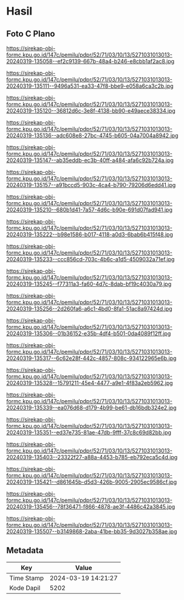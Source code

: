 # Hasil

## Foto C Plano

https://sirekap-obj-formc.kpu.go.id/147c/pemilu/pdpr/52/71/03/10/13/5271031013013-20240319-135058--ef2c9139-667b-48a4-b246-e8cbb1af2ac8.jpg

https://sirekap-obj-formc.kpu.go.id/147c/pemilu/pdpr/52/71/03/10/13/5271031013013-20240319-135111--9496a531-ea33-47f8-bbe9-e058a6ca3c2b.jpg

https://sirekap-obj-formc.kpu.go.id/147c/pemilu/pdpr/52/71/03/10/13/5271031013013-20240319-135120--36812d6c-3e8f-4138-bb90-e49aece38334.jpg

https://sirekap-obj-formc.kpu.go.id/147c/pemilu/pdpr/52/71/03/10/13/5271031013013-20240319-135136--adc608e8-27bc-4745-b605-04a7004a8942.jpg

https://sirekap-obj-formc.kpu.go.id/147c/pemilu/pdpr/52/71/03/10/13/5271031013013-20240319-135147--ab35eddb-ec3b-40ff-a484-afa6c92b724a.jpg

https://sirekap-obj-formc.kpu.go.id/147c/pemilu/pdpr/52/71/03/10/13/5271031013013-20240319-135157--a91bccd5-903c-4ca4-b790-79206d6edd41.jpg

https://sirekap-obj-formc.kpu.go.id/147c/pemilu/pdpr/52/71/03/10/13/5271031013013-20240319-135210--680b1d41-7a57-4d6c-b90e-691d07fad941.jpg

https://sirekap-obj-formc.kpu.go.id/147c/pemilu/pdpr/52/71/03/10/13/5271031013013-20240319-135222--b98e1586-b017-4118-a0d3-6bab6b415f48.jpg

https://sirekap-obj-formc.kpu.go.id/147c/pemilu/pdpr/52/71/03/10/13/5271031013013-20240319-135233--ccc856cd-703c-4b6c-a1d5-4509032a71ef.jpg

https://sirekap-obj-formc.kpu.go.id/147c/pemilu/pdpr/52/71/03/10/13/5271031013013-20240319-135245--f77311a3-fa60-4d7c-8dab-bf19c4030a79.jpg

https://sirekap-obj-formc.kpu.go.id/147c/pemilu/pdpr/52/71/03/10/13/5271031013013-20240319-135256--2d260fa6-a6c1-4bd0-8fa1-51ac8a97424d.jpg

https://sirekap-obj-formc.kpu.go.id/147c/pemilu/pdpr/52/71/03/10/13/5271031013013-20240319-135306--01b36152-e35b-4df4-b501-0da4089f12ff.jpg

https://sirekap-obj-formc.kpu.go.id/147c/pemilu/pdpr/52/71/03/10/13/5271031013013-20240319-135317--6c62e28f-442c-4857-808c-934122965e6b.jpg

https://sirekap-obj-formc.kpu.go.id/147c/pemilu/pdpr/52/71/03/10/13/5271031013013-20240319-135328--15791211-45e4-4477-a9e1-4f83a2eb5962.jpg

https://sirekap-obj-formc.kpu.go.id/147c/pemilu/pdpr/52/71/03/10/13/5271031013013-20240319-135339--ea076d68-d179-4b99-be61-db16bdb324e2.jpg

https://sirekap-obj-formc.kpu.go.id/147c/pemilu/pdpr/52/71/03/10/13/5271031013013-20240319-135351--ed37e735-81ae-47db-9fff-37c8c69d82bb.jpg

https://sirekap-obj-formc.kpu.go.id/147c/pemilu/pdpr/52/71/03/10/13/5271031013013-20240319-135403--23322f27-a88a-4453-b785-eb792eca5c4d.jpg

https://sirekap-obj-formc.kpu.go.id/147c/pemilu/pdpr/52/71/03/10/13/5271031013013-20240319-135421--d861645b-d5d3-426b-9005-2905ec9586cf.jpg

https://sirekap-obj-formc.kpu.go.id/147c/pemilu/pdpr/52/71/03/10/13/5271031013013-20240319-135456--78f36471-f866-4878-ae3f-4486c42a3845.jpg

https://sirekap-obj-formc.kpu.go.id/147c/pemilu/pdpr/52/71/03/10/13/5271031013013-20240319-135507--b3149868-2aba-41be-bb35-9d3027b358ae.jpg


## Metadata

| Key        | Value               |
| ---------- | ------------------- |
| Time Stamp | 2024-03-19 14:21:27 |
| Kode Dapil | 5202                |



